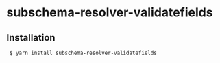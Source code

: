 subschema-resolver-validatefields
===

## Installation
```sh
 $ yarn install subschema-resolver-validatefields
```
